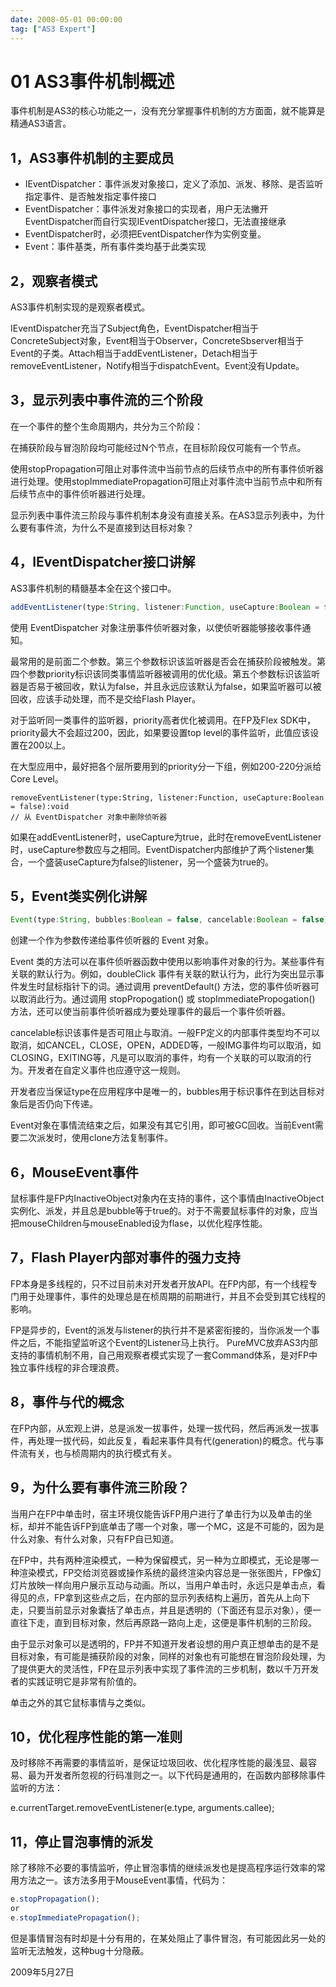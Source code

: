 ```yaml
---
date: 2008-05-01 00:00:00
tag: ["AS3 Expert"]
---
```

# 01 AS3事件机制概述

事件机制是AS3的核心功能之一，没有充分掌握事件机制的方方面面，就不能算是精通AS3语言。
## 1，AS3事件机制的主要成员

- IEventDispatcher：事件派发对象接口，定义了添加、派发、移除、是否监听指定事件、是否触发指定事件接口
- EventDispatcher：事件派发对象接口的实现者，用户无法撇开EventDispatcher而自行实现IEventDispatcher接口，无法直接继承
- EventDispatcher时，必须把EventDispatcher作为实例变量。
- Event：事件基类，所有事件类均基于此类实现

## 2，观察者模式

AS3事件机制实现的是观察者模式。

IEventDispatcher充当了Subject角色，EventDispatcher相当于ConcreteSubject对象，Event相当于Observer，ConcreteSbserver相当于Event的子类。Attach相当于addEventListener，Detach相当于removeEventListener，Notify相当于dispatchEvent。Event没有Update。

## 3，显示列表中事件流的三个阶段

在一个事件的整个生命周期内，共分为三个阶段：

在捕获阶段与冒泡阶段均可能经过N个节点，在目标阶段仅可能有一个节点。

使用stopPropagation可阻止对事件流中当前节点的后续节点中的所有事件侦听器进行处理。使用stopImmediatePropagation可阻止对事件流中当前节点中和所有后续节点中的事件侦听器进行处理。

显示列表中事件流三阶段与事件机制本身没有直接关系。在AS3显示列表中，为什么要有事件流，为什么不是直接到达目标对象？

## 4，IEventDispatcher接口讲解

AS3事件机制的精髓基本全在这个接口中。

```js
addEventListener(type:String, listener:Function, useCapture:Boolean = false, priority:int = 0, useWeakReference:Boolean = false):void
```

使用 EventDispatcher 对象注册事件侦听器对象，以使侦听器能够接收事件通知。

最常用的是前面二个参数。第三个参数标识该监听器是否会在捕获阶段被触发。第四个参数priority标识该同类事情监听器被调用的优化级。第五个参数标识该监听器是否易于被回收，默认为false，并且永远应该默认为false，如果监听器可以被回收，应该手动处理，而不是交给Flash Player。

对于监听同一类事件的监听器，priority高者优化被调用。在FP及Flex SDK中，priority最大不会超过200，因此，如果要设置top level的事件监听，此值应该设置在200以上。

在大型应用中，最好把各个层所要用到的priority分一下组，例如200-220分派给Core Level。

```
removeEventListener(type:String, listener:Function, useCapture:Boolean = false):void
// 从 EventDispatcher 对象中删除侦听器
```

如果在addEventListener时，useCapture为true，此时在removeEventListener时，useCapture参数应与之相同。EventDispatcher内部维护了两个listener集合，一个盛装useCapture为false的listener，另一个盛装为true的。

## 5，Event类实例化讲解

```js
Event(type:String, bubbles:Boolean = false, cancelable:Boolean = false)
```

创建一个作为参数传递给事件侦听器的 Event 对象。

Event 类的方法可以在事件侦听器函数中使用以影响事件对象的行为。某些事件有关联的默认行为。例如，doubleClick 事件有关联的默认行为，此行为突出显示事件发生时鼠标指针下的词。通过调用 preventDefault() 方法，您的事件侦听器可以取消此行为。通过调用 stopPropogation() 或 stopImmediatePropogation() 方法，还可以使当前事件侦听器成为要处理事件的最后一个事件侦听器。

cancelable标识该事件是否可阻止与取消。一般FP定义的内部事件类型均不可以取消，如CANCEL，CLOSE，OPEN，ADDED等，一般IMG事件均可以取消，如CLOSING，EXITING等，凡是可以取消的事件，均有一个关联的可以取消的行为。开发者在自定义事件也应遵守这一规则。

开发者应当保证type在应用程序中是唯一的，bubbles用于标识事件在到达目标对象后是否仍向下传递。

Event对象在事情流结束之后，如果没有其它引用，即可被GC回收。当前Event需要二次派发时，使用clone方法复制事件。

## 6，MouseEvent事件

鼠标事件是FP内InactiveObject对象内在支持的事件，这个事情由InactiveObject实例化、派发，并且总是bubble等于true的。对于不需要鼠标事件的对象，应当把mouseChildren与mouseEnabled设为flase，以优化程序性能。

## 7，Flash Player内部对事件的强力支持

FP本身是多线程的，只不过目前未对开发者开放API。在FP内部，有一个线程专门用于处理事件，事件的处理总是在桢周期的前期进行，并且不会受到其它线程的影响。

FP是异步的，Event的派发与listener的执行并不是紧密衔接的，当你派发一个事件之后，不能指望监听这个Event的Listener马上执行。
PureMVC放弃AS3内部支持的事情机制不用，自己用观察者模式实现了一套Command体系，是对FP中独立事件线程的非合理浪费。

## 8，事件与代的概念

在FP内部，从宏观上讲，总是派发一拔事件，处理一拔代码，然后再派发一拔事件，再处理一拔代码，如此反复，看起来事件具有代(generation)的概念。代与事件流有关，也与桢周期内的执行模式有关。

## 9，为什么要有事件流三阶段？

当用户在FP中单击时，宿主环境仅能告诉FP用户进行了单击行为以及单击的坐标，却并不能告诉FP到底单击了哪一个对象，哪一个MC，这是不可能的，因为是什么对象、有什么对象，只有FP自已知道。

在FP中，共有两种渲染模式，一种为保留模式，另一种为立即模式，无论是哪一种渲染模式，FP交给浏览器或操作系统的最终渲染内容总是一张张图片，FP像幻灯片放映一样向用户展示互动与动画。所以，当用户单击时，永远只是单击点，看得见的点，FP拿到这些点之后，在内部的显示列表结构上遍历，首先从上向下走，只要当前显示对象囊括了单击点，并且是透明的（下面还有显示对象），便一直往下走，直到目标对象，然后再原路一路向上走，这便是事件机制的三阶段。

由于显示对象可以是透明的，FP并不知道开发者设想的用户真正想单击的是不是目标对象，有可能是捕获阶段的对象，同样的对象也有可能想在冒泡阶段处理，为了提供更大的灵活性，FP在显示列表中实现了事件流的三步机制，数以千万开发者的实践证明它是非常有阶值的。

单击之外的其它鼠标事情与之类似。

## 10，优化程序性能的第一准则

及时移除不再需要的事情监听，是保证垃圾回收、优化程序性能的最浅显、最容易、最为开发者所忽视的行码准则之一。以下代码是通用的，在函数内部移除事件监听的方法：

e.currentTarget.removeEventListener(e.type, arguments.callee);

## 11，停止冒泡事情的派发

除了移除不必要的事情监听，停止冒泡事情的继续派发也是提高程序运行效率的常用方法之一。该方法多用于MouseEvent事情，代码为：

```js
e.stopPropagation();
or
e.stopImmediatePropagation();
```

但是事情冒泡有时却是十分有用的，在某处阻止了事件冒泡，有可能因此另一处的监听无法触发，这种bug十分隐蔽。

2009年5月27日